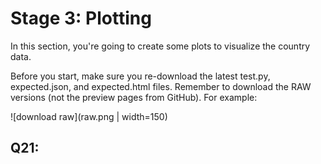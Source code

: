# Stage 3: Plotting

In this section, you're going to create some plots to visualize the
country data.

Before you start, make sure you re-download the latest test.py,
expected.json, and expected.html files.  Remember to download the RAW
versions (not the preview pages from GitHub).  For example:

![download raw](raw.png | width=150)

## Q21: 

